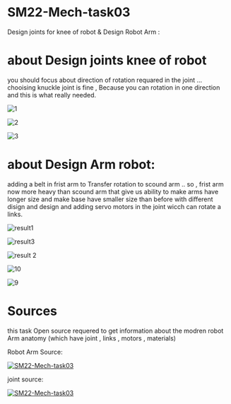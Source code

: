 # SM22-Mech-task03
Design joints for knee of robot &amp; Design Robot Arm :

# about Design joints knee of robot  
you should focus about direction of rotation requared in the joint ...
chooising knuckle joint is fine , Because you can rotation in one direction and this is what really needed.


![1](https://user-images.githubusercontent.com/108091352/182199946-d9a8c19f-6011-4666-801e-9fe376b47a71.png)


![2](https://user-images.githubusercontent.com/108091352/182199981-8d454267-e1b1-4331-85c3-323ae0ea65ce.png)


![3](https://user-images.githubusercontent.com/108091352/182200005-acd15000-8a5a-4df0-abd4-4e8ce50fba12.png)

# about Design Arm robot:
adding a belt in frist arm to Transfer rotation to scound arm ..
so , frist arm now more heavy than scound arm that give us ability to make arms have longer size
and make base have smaller size than before with different disign 
and design and adding servo motors in the joint wicch can rotate a links.


![result1](https://user-images.githubusercontent.com/108091352/182204996-3439316c-e4f2-4e12-aae5-75dcc1219765.png)

![result3](https://user-images.githubusercontent.com/108091352/182205034-04a41e9e-4436-4903-9b87-82f765c8bd4f.png)

![result 2](https://user-images.githubusercontent.com/108091352/182205071-6481dfb4-480e-4902-8892-417b04674aa4.png)

![10](https://user-images.githubusercontent.com/108091352/182205104-1e490751-b8c7-42c5-a0f5-174cba17e864.png)

![9](https://user-images.githubusercontent.com/108091352/182205125-1b4627ae-554e-44b0-a5ab-13eb0e37bdeb.png)



# Sources
this task Open source requered to get information about the modren robot Arm anatomy (which have joint , links , motors , materials)

Robot Arm Source:


[![SM22-Mech-task03](https://img.youtube.com/vi/HMSLPefUVeE/0.jpg)](https://www.youtube.com/watch?v=HMSLPefUVeE)


joint source:



[![SM22-Mech-task03](https://img.youtube.com/vi/SGfLx9YsCSQ/0.jpg)](https://www.youtube.com/watch?v=SGfLx9YsCSQ)
